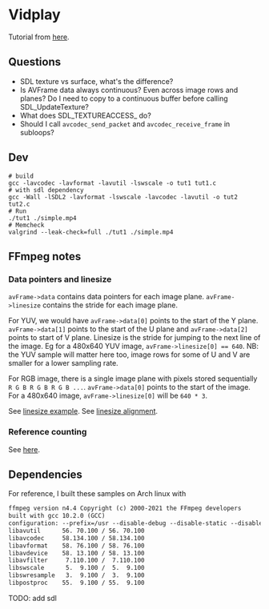 # Vidplay

Tutorial from [here](http://dranger.com/ffmpeg/).

## Questions
* SDL texture vs surface, what's the difference?
* Is AVFrame data always continuous? Even across image rows and planes?
    Do I need to copy to a continuous buffer before calling SDL_UpdateTexture?
* What does SDL_TEXTUREACCESS_ do?
* Should I call `avcodec_send_packet` and `avcodec_receive_frame` in subloops?

## Dev
```shell
# build
gcc -lavcodec -lavformat -lavutil -lswscale -o tut1 tut1.c
# with sdl dependency
gcc -Wall -lSDL2 -lavformat -lswscale -lavcodec -lavutil -o tut2 tut2.c
# Run
./tut1 ./simple.mp4
# Memcheck
valgrind --leak-check=full ./tut1 ./simple.mp4
```

## FFmpeg notes
### Data pointers and linesize
`avFrame->data` contains data pointers for each image plane.
`avFrame->linesize` contains the stride for each image plane.

For YUV, we would have `avFrame->data[0]` points to the start of the Y plane.
`avFrame->data[1]` points to the start of the U plane and `avFrame->data[2]` points to start of V plane.
Linesize is the stride for jumping to the next line of the image. Eg for a 480x640 YUV image,
`avFrame->linesize[0] == 640`. NB: the YUV sample will matter here too, image rows for some of U and V
are smaller for a lower sampling rate.

For RGB image, there is a single image plane with pixels stored sequentially `R G B R G B R G B ...`.
`avFrame->data[0]` points to the start of the image.
For a 480x640 image, `avFrame->linesize[0]` will be `640 * 3`.

See [linesize example](https://stackoverflow.com/questions/13286022/can-anyone-help-in-understanding-avframe-linesize).
See [linesize alignment](https://stackoverflow.com/questions/35678041/what-is-linesize-alignment-meaning).

### Reference counting
See [here](https://stackoverflow.com/questions/49449411/how-to-use-av-frame-unref-in-ffmpeg).

## Dependencies
For reference, I built these samples on Arch linux with
```txt
ffmpeg version n4.4 Copyright (c) 2000-2021 the FFmpeg developers
built with gcc 10.2.0 (GCC)
configuration: --prefix=/usr --disable-debug --disable-static --disable-stripping --enable-amf --enable-avisynth --enable-cuda-llvm --enable-lto --enable-fontconfig --enable-gmp --enable-gnutls --enable-gpl --enable-ladspa --enable-libaom --enable-libass --enable-libbluray --enable-libdav1d --enable-libdrm --enable-libfreetype --enable-libfribidi --enable-libgsm --enable-libiec61883 --enable-libjack --enable-libmfx --enable-libmodplug --enable-libmp3lame --enable-libopencore_amrnb --enable-libopencore_amrwb --enable-libopenjpeg --enable-libopus --enable-libpulse --enable-librav1e --enable-librsvg --enable-libsoxr --enable-libspeex --enable-libsrt --enable-libssh --enable-libsvtav1 --enable-libtheora --enable-libv4l2 --enable-libvidstab --enable-libvmaf --enable-libvorbis --enable-libvpx --enable-libwebp --enable-libx264 --enable-libx265 --enable-libxcb --enable-libxml2 --enable-libxvid --enable-libzimg --enable-nvdec --enable-nvenc --enable-shared --enable-version3
libavutil      56. 70.100 / 56. 70.100
libavcodec     58.134.100 / 58.134.100
libavformat    58. 76.100 / 58. 76.100
libavdevice    58. 13.100 / 58. 13.100
libavfilter     7.110.100 /  7.110.100
libswscale      5.  9.100 /  5.  9.100
libswresample   3.  9.100 /  3.  9.100
libpostproc    55.  9.100 / 55.  9.100
```

TODO: add sdl
